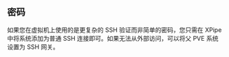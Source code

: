 ## 密码

如果您在虚拟机上使用的是更复杂的 SSH 验证而非简单的密码，您只需在 XPipe 中将系统添加为普通 SSH 连接即可。如果无法从外部访问，可以将父 PVE 系统设置为 SSH 网关。
